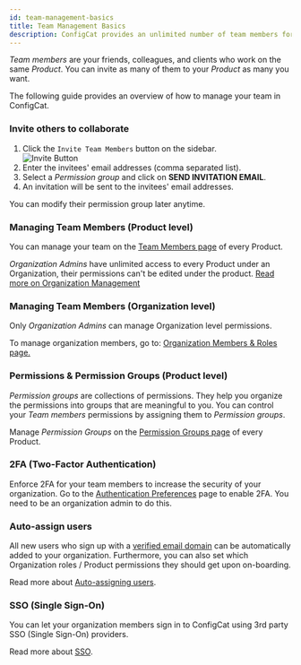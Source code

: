 ```yaml
---
id: team-management-basics
title: Team Management Basics
description: ConfigCat provides an unlimited number of team members for every subscription plan, even the free one. Here is how to manage your team.
---
```


_Team members_ are your friends, colleagues, and clients who work on the same _Product_. You can invite as many of them to your _Product_ as many you want.

The following guide provides an overview of how to manage your team in ConfigCat.

### Invite others to collaborate

1. Click the `Invite Team Members` button on the sidebar.  
   <img src="/docs/assets/invite.png" className="zoomable" alt="Invite Button" />
1. Enter the invitees' email addresses (comma separated list).
1. Select a _Permission group_ and click on **SEND INVITATION EMAIL**.
1. An invitation will be sent to the invitees' email addresses.

You can modify their permission group later anytime.

### Managing Team Members (Product level)

You can manage your team on the <a href="https://app.configcat.com/product/members" target="_blank">Team Members page</a> of every Product.

_Organization Admins_ have unlimited access to every Product under an Organization, their permissions can't be edited under the product. [Read more on Organization Management](/organization.md)

### Managing Team Members (Organization level)

Only _Organization Admins_ can manage Organization level permissions.

To manage organization members, go to:
[Organization Members & Roles page.](https://app.configcat.com/organization/members)

### Permissions & Permission Groups (Product level)

_Permission groups_ are collections of permissions. They help you organize the permissions into groups that are meaningful to you. You can control your _Team members_ permissions by assigning them to _Permission groups_.

Manage _Permission Groups_ on the [Permission Groups page](https://app.configcat.com/product/permission-groups) of every Product.

### 2FA (Two-Factor Authentication)

Enforce 2FA for your team members to increase the security of your organization. Go to the [Authentication Preferences](https://app.configcat.com/organization/authentication/) page to enable 2FA. You need to be an organization admin to do this.

### Auto-assign users

All new users who sign up with a [verified email domain](/docs/advanced/team-management/domain-verification) can be automatically added to your organization.
Furthermore, you can also set which Organization roles / Product permissions they should get upon on-boarding.

Read more about [Auto-assigning users](/docs/advanced/team-management/auto-assign-users).

### SSO (Single Sign-On)

You can let your organization members sign in to ConfigCat using 3rd party SSO (Single Sign-On) providers.

Read more about [SSO](/docs/advanced/team-management/single-sign-on-sso/).
